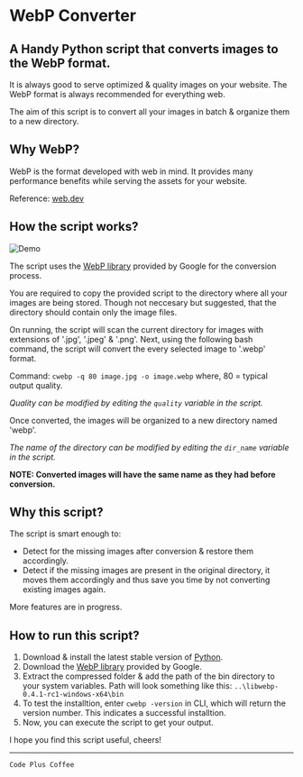# WebP Converter
## A Handy Python script that converts images to the WebP format.

It is always good to serve optimized & quality images on your website.
The WebP format is always recommended for everything web.

The aim of this script is to convert all your images in batch & organize them to a new directory.


## Why WebP?
WebP is the format developed with web in mind. It provides many performance benefits while serving the assets for your website. 

Reference: [web.dev](https://web.dev/serve-images-webp/)


## How the script works?
![Demo](demo/demo.webp "webp")

The script uses the [WebP library](https://developers.google.com/speed/webp/docs/precompiled) provided by Google for the conversion process.

You are required to copy the provided script to the directory where all your
images are being stored. Though not neccesary but suggested, that the directory should contain only the image files.

On running, the script will scan the current directory for images with extensions of '.jpg', '.jpeg' & '.png'. Next, using the following bash command, the script will convert the every selected image to '.webp' format.

Command: `cwebp -q 80 image.jpg -o image.webp`
where, 80 = typical output quality.

_Quality can be modified by editing the `quality` variable in the script._

Once converted, the images will be organized to a new directory named 'webp'.

_The name of the directory can be modified by editing the `dir_name` variable in the script._

**NOTE: Converted images will have the same name as they had before conversion.**


## Why this script?
The script is smart enough to:

* Detect for the missing images after conversion & restore them accordingly.
* Detect if the missing images are present in the original directory, it moves them accordingly and thus save you time by not converting existing images again.

More features are in progress.

## How to run this script?
1. Download & install the latest stable version of [Python](https://www.python.org/downloads/).
2. Download the [WebP library](https://developers.google.com/speed/webp/docs/precompiled) provided by Google.
3. Extract the compressed folder & add the path of the bin directory to your system variables.
Path will look something like this: `..\libwebp-0.4.1-rc1-windows-x64\bin`
4. To test the installtion, enter `cwebp -version` in CLI, which will return the version number. This indicates a successful installtion.
5. Now, you can execute the script to get your output. 

I hope you find this script useful, cheers!

---

`Code Plus Coffee`